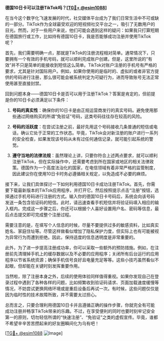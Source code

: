 **德国10日卡可以注册TikTok吗？[[TG💪+ @esim1088](https://t.me/s/esim1088)]**

在当今这个数字化飞速发展的时代，社交媒体平台成为了我们日常生活中不可或缺的一部分。TikTok作为全球最受欢迎的短视频社交平台之一，吸引了无数用户的目光。然而，对于一些用户来说，他们可能会遇到这样的疑问：如果我只打算短期在德国旅行或工作，比如持有德国10日卡，我是否能够成功注册并使用TikTok呢？

首先，我们需要明确一点，那就是TikTok的注册流程相对简单。通常情况下，只要拥有一个有效的手机号码，就可以顺利完成账户创建。但是，这里所说的“有效”并不只是简单的能接收到短信这么简单。TikTok对账户注册的手机号有严格的要求，尤其是针对国际用户。例如，如果你使用的是临时的、虚拟的或者非官方提供的号码进行注册，那么很可能会被系统判定为可疑行为，进而导致账号无法正常使用甚至直接封禁。

回到问题本身——德国10日卡是否可以用于注册TikTok？答案是肯定的，但前提是你的10日卡必须满足以下条件：

1. **号码的真实性**：确保你的10日卡是由正规运营商发行的真实号码。避免使用那些通过网络购买的所谓“免验证”号码，这类号码往往存在较高的风险。
   
2. **号码的活跃度**：在尝试注册之前，最好先用这个号码接收几条普通的短信或电话，确认它处于正常的工作状态。毕竟，TikTok会对新注册的账户进行一系列的安全检查，如果发现该号码从未有过任何通信记录，就可能引起系统的警觉。

3. **遵守当地的法律法规**：虽然理论上讲，只要你符合上述两点要求，就可以顺利注册TikTok，但在实际操作中，还需要考虑到所在国家或地区的相关法律政策。德国作为一个高度法治化的国家，在电信领域有着非常严格的监管制度，因此建议你在使用10日卡时务必遵循相关规定，以免造成不必要的麻烦。

接下来，让我们具体探讨一下如何利用德国10日卡成功注册TikTok。首先，你需要下载最新版本的TikTok应用程序，并打开它。然后按照提示点击“注册”按钮，选择通过手机号码进行注册的方式。输入你的德国10日卡号码后，系统会向该号码发送一条包含验证码的短信。此时，请迅速查看手机短信并将验证码填入相应的输入框内。完成这一步骤之后，你还可以根据个人喜好设置用户名、密码等信息，最后点击提交即可完成整个注册过程。

需要注意的是，在填写个人信息的时候，尽量不要提供过多的敏感资料，比如真实姓名、家庭住址等。尽管这样做看似增加了隐私保护力度，但实际上也有可能被视为异常行为而遭到拒绝。因此，保持适度的信息透明度是非常重要的。

此外，为了进一步提高注册成功率，你可以采取一些额外的预防措施。例如，在注册前先清理掉手机上的缓存数据以及不必要的应用程序；关闭所有后台运行的应用程序以节省系统资源；确保手机信号良好且电量充足等等。这些小技巧虽然看似不起眼，但却能在关键时刻发挥重要作用。

当然啦，除了注册本身之外，后续的使用体验同样值得重视。如果你发现自己在登录过程中遇到了各种各样的问题，比如频繁收到验证码请求、页面加载速度缓慢等情况，不妨尝试更换网络环境或是重启设备后再试一次。有时候，这些问题仅仅是因为临时性的技术故障所致，并不需要太过担心。

总而言之，只要合理利用德国10日卡并且遵循正确的操作步骤，你就完全有可能成功注册并畅享TikTok带来的乐趣。不过，在享受便利的同时也要时刻牢记安全第一的原则，切勿轻信所谓的“快速注册”、“免验证”之类的虚假宣传。毕竟，谁都不希望辛辛苦苦攒起来的好友圈瞬间化为乌有吧！

[[TG💪+ @esim1088](https://t.me/s/esim1088) ![Image](https://i.postimg.cc/4NQfJmqS/Snipaste-2025-05-13-00-14-12.png)]